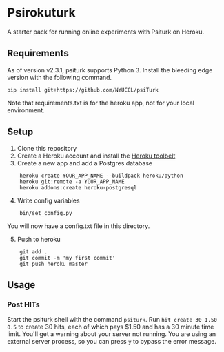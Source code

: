 # Psirokuturk

A starter pack for running online experiments with Psiturk on Heroku.

## Requirements

As of version v2.3.1, psiturk supports Python 3. Install the bleeding edge version with the following command.

    pip install git+https://github.com/NYUCCL/psiTurk

Note that requirements.txt is for the heroku app, not for your local environment.

## Setup

1. Clone this repository
2. Create a Heroku account and install the [Heroku toolbelt](https://toolbelt.heroku.com/)
3. Create a new app and add a Postgres database
```
    heroku create YOUR_APP_NAME --buildpack heroku/python
    heroku git:remote -a YOUR_APP_NAME
    heroku addons:create heroku-postgresql
```
4. Write config variables
```
    bin/set_config.py
```
You will now have a config.txt file in this directory. 

5. Push to heroku
```
    git add .
    git commit -m 'my first commit'
    git push heroku master
```

## Usage

### Post HITs

Start the psiturk shell with the command `psiturk`. Run `hit create 30 1.50 0.5` to create 30 hits, each of which pays $1.50 and has a 30 minute time limit. You'll get a warning about your server not running. You are using an external server process, so you can press `y` to bypass the error message.
